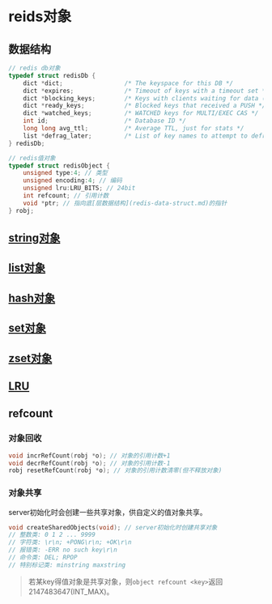 # reids对象

## 数据结构

```c
// redis db对象
typedef struct redisDb {
    dict *dict;                 /* The keyspace for this DB */
    dict *expires;              /* Timeout of keys with a timeout set */
    dict *blocking_keys;        /* Keys with clients waiting for data (BLPOP)*/
    dict *ready_keys;           /* Blocked keys that received a PUSH */
    dict *watched_keys;         /* WATCHED keys for MULTI/EXEC CAS */
    int id;                     /* Database ID */
    long long avg_ttl;          /* Average TTL, just for stats */
    list *defrag_later;         /* List of key names to attempt to defrag one by one, gradually. */
} redisDb;

// redis值对象
typedef struct redisObject {
    unsigned type:4; // 类型
    unsigned encoding:4; // 编码
    unsigned lru:LRU_BITS; // 24bit
    int refcount; // 引用计数
    void *ptr; // 指向底[层数据结构](redis-data-struct.md)的指针
} robj;
```

## [string对象](redis-obj-string.md)

## [list对象](redis-obj-list.md)

## [hash对象](redis-obj-hash.md)

## [set对象](redis-obj-set.md)

## [zset对象](redis-obj-zset.md)

## [LRU](redis-cache-eliminate.md)

## refcount

### 对象回收

```c
void incrRefCount(robj *o); // 对象的引用计数+1
void decrRefCount(robj *o); // 对象的引用计数-1
robj resetRefCount(robj *o); // 对象的引用计数清零(但不释放对象)
```

### 对象共享

server初始化时会创建一些共享对象，供自定义的值对象共享。

```c
void createSharedObjects(void); // server初始化时创建共享对象
// 整数类: 0 1 2 ... 9999
// 字符类: \r\n; +PONG\r\n; +OK\r\n
// 报错类: -ERR no such key\r\n
// 命令类: DEL; RPOP
// 特别标记类: minstring maxstring
```

> 若某key得值对象是共享对象，则`object refcount <key>`返回2147483647(INT_MAX)。

